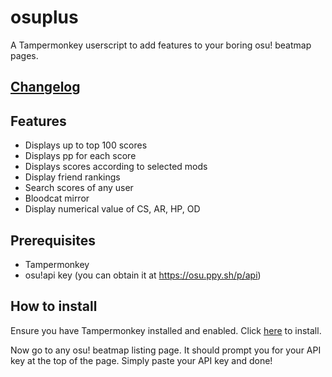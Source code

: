 # osuplus

A Tampermonkey userscript to add features to your boring osu! beatmap pages.

## [Changelog](CHANGELOG.md)

## Features
- Displays up to top 100 scores
- Displays pp for each score
- Displays scores according to selected mods
- Display friend rankings
- Search scores of any user
- Bloodcat mirror
- Display numerical value of CS, AR, HP, OD

## Prerequisites
- Tampermonkey
- osu!api key (you can obtain it at https://osu.ppy.sh/p/api)

## How to install
Ensure you have Tampermonkey installed and enabled. Click [here](https://github.com/limjeck/osuplus/raw/master/osuplus.user.js) to install.

Now go to any osu! beatmap listing page. It should prompt you for your API key at the top of the page. Simply paste your API key and done!
